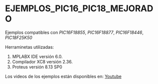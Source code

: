 # EJEMPLOS_PIC16_PIC18_MEJORADO

Ejemplos compatibles con *PIC16F18855*, *PIC16F18877*, *PIC16F18446*, *PIC18F25K50*

Herraminetas utilizadas:

1. MPLABX IDE versión 6.0.
2. Compilador XC8 versión 2.36.
3. Proteus versión 8.13 SP0 

Los videos de los ejemplos están disponibles en: [Youtube](https://youtube.com/playlist?list=PL5a8rjiFubve_XagqW2AfH-0Pp2YAdFkL)

